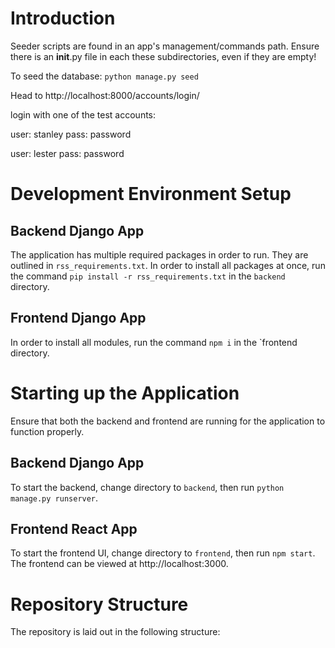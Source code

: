 # Introduction

Seeder scripts are found in an app's management/commands path. Ensure there is an **init**.py file in each these subdirectories, even if they are empty!

To seed the database: `python manage.py seed`

Head to http://localhost:8000/accounts/login/

login with one of the test accounts:

user: stanley
pass: password

user: lester
pass: password

# Development Environment Setup

## Backend Django App

The application has multiple required packages in order to run. They are outlined in `rss_requirements.txt`.
In order to install all packages at once, run the command `pip install -r rss_requirements.txt` in the `backend` directory.

## Frontend Django App

In order to install all modules, run the command `npm i` in the `frontend directory.

# Starting up the Application

Ensure that both the backend and frontend are running for the application to function properly.

## Backend Django App

To start the backend, change directory to `backend`, then run `python manage.py runserver`.

## Frontend React App

To start the frontend UI, change directory to `frontend`, then run `npm start`.
The frontend can be viewed at http://localhost:3000.

# Repository Structure

The repository is laid out in the following structure:
